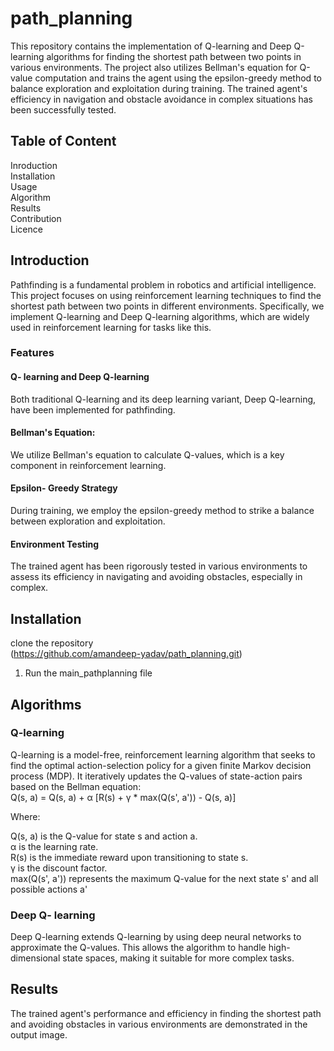 # path_planning
This repository contains the implementation of Q-learning and Deep Q-learning algorithms for finding the shortest path between two points in various environments. The project also utilizes Bellman's equation for Q-value computation and trains the agent using the epsilon-greedy method to balance exploration and exploitation during training. The trained agent's efficiency in navigation and obstacle avoidance in complex situations has been successfully tested.  

## Table of Content
Inroduction  
Installation  
Usage  
Algorithm  
Results  
Contribution   
Licence  
## Introduction  
Pathfinding is a fundamental problem in robotics and artificial intelligence. This project focuses on using reinforcement learning techniques to find the shortest path between two points in different environments. Specifically, we implement Q-learning and Deep Q-learning algorithms, which are widely used in reinforcement learning for tasks like this.  
### Features  
#### Q- learning and Deep Q-learning
 Both traditional Q-learning and its deep learning variant, Deep Q-learning, have been implemented for pathfinding.  
 #### Bellman's Equation:  
 We utilize Bellman's equation to calculate Q-values, which is a key component in reinforcement learning.  
 #### Epsilon- Greedy Strategy  
 During training, we employ the epsilon-greedy method to strike a balance between exploration and exploitation.  
 
 #### Environment Testing 
 The trained agent has been rigorously tested in various environments to assess its efficiency in navigating and avoiding obstacles, especially in complex.  
 ## Installation
 clone the repository  
(https://github.com/amandeep-yadav/path_planning.git)  
 1. Run the main_pathplanning file  
## Algorithms
### Q-learning
Q-learning is a model-free, reinforcement learning algorithm that seeks to find the optimal action-selection policy for a given finite Markov decision process (MDP). It iteratively updates the Q-values of state-action pairs based on the Bellman equation:  
Q(s, a) = Q(s, a) + α [R(s) + γ * max(Q(s', a')) - Q(s, a)]     

Where:  

Q(s, a) is the Q-value for state s and action a.  
α is the learning rate.  
R(s) is the immediate reward upon transitioning to state s.   
γ is the discount factor.   
max(Q(s', a')) represents the maximum Q-value for the next state s' and all possible actions a'    
### Deep Q- learning
Deep Q-learning extends Q-learning by using deep neural networks to approximate the Q-values. This allows the algorithm to handle high-dimensional state spaces, making it suitable for more complex tasks.
## Results
The trained agent's performance and efficiency in finding the shortest path and avoiding obstacles in various environments are demonstrated in the output image.
